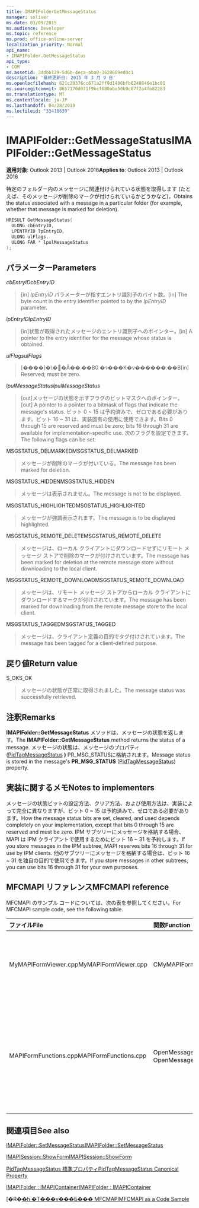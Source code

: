 ```yaml
---
title: IMAPIFolderGetMessageStatus
manager: soliver
ms.date: 03/09/2015
ms.audience: Developer
ms.topic: reference
ms.prod: office-online-server
localization_priority: Normal
api_name:
- IMAPIFolder.GetMessageStatus
api_type:
- COM
ms.assetid: 3ddbb129-5d6b-4eca-aba0-3620609ed0c1
description: '最終更新日: 2015 年 3 月 9 日'
ms.openlocfilehash: 621c20376cc671a2ff9d1406bfb6248846e1bc81
ms.sourcegitcommit: 8657170d071f9bcf680aba50b9c07f2a4fb82283
ms.translationtype: MT
ms.contentlocale: ja-JP
ms.lasthandoff: 04/28/2019
ms.locfileid: "33418639"
---
```

# <a name="imapifoldergetmessagestatus"></a><span data-ttu-id="25222-103">IMAPIFolder::GetMessageStatus</span><span class="sxs-lookup"><span data-stu-id="25222-103">IMAPIFolder::GetMessageStatus</span></span>

  
  
<span data-ttu-id="25222-104">**適用対象**: Outlook 2013 | Outlook 2016</span><span class="sxs-lookup"><span data-stu-id="25222-104">**Applies to**: Outlook 2013 | Outlook 2016</span></span> 
  
<span data-ttu-id="25222-105">特定のフォルダー内のメッセージに関連付けられている状態を取得します (たとえば、そのメッセージが削除のマークが付けられているかどうかなど)。</span><span class="sxs-lookup"><span data-stu-id="25222-105">Obtains the status associated with a message in a particular folder (for example, whether that message is marked for deletion).</span></span>
  
```cpp
HRESULT GetMessageStatus(
  ULONG cbEntryID,
  LPENTRYID lpEntryID,
  ULONG ulFlags,
  ULONG FAR * lpulMessageStatus
);
```

## <a name="parameters"></a><span data-ttu-id="25222-106">パラメーター</span><span class="sxs-lookup"><span data-stu-id="25222-106">Parameters</span></span>

 <span data-ttu-id="25222-107">_cbEntryID_</span><span class="sxs-lookup"><span data-stu-id="25222-107">_cbEntryID_</span></span>
  
> <span data-ttu-id="25222-108">[in]  _lpEntryID_ パラメーターが指すエントリ識別子のバイト数。</span><span class="sxs-lookup"><span data-stu-id="25222-108">[in] The byte count in the entry identifier pointed to by the  _lpEntryID_ parameter.</span></span> 
    
 <span data-ttu-id="25222-109">_lpEntryID_</span><span class="sxs-lookup"><span data-stu-id="25222-109">_lpEntryID_</span></span>
  
> <span data-ttu-id="25222-110">[in]状態が取得されたメッセージのエントリ識別子へのポインター。</span><span class="sxs-lookup"><span data-stu-id="25222-110">[in] A pointer to the entry identifier for the message whose status is obtained.</span></span>
    
 <span data-ttu-id="25222-111">_ulFlags_</span><span class="sxs-lookup"><span data-stu-id="25222-111">_ulFlags_</span></span>
  
> <span data-ttu-id="25222-112">[����]�\�񂳂�Ă��܂��B0 �ɂ���K�v������܂��B</span><span class="sxs-lookup"><span data-stu-id="25222-112">[in] Reserved; must be zero.</span></span>
    
 <span data-ttu-id="25222-113">_lpulMessageStatus_</span><span class="sxs-lookup"><span data-stu-id="25222-113">_lpulMessageStatus_</span></span>
  
> <span data-ttu-id="25222-114">[out]メッセージの状態を示すフラグのビットマスクへのポインター。</span><span class="sxs-lookup"><span data-stu-id="25222-114">[out] A pointer to a pointer to a bitmask of flags that indicate the message's status.</span></span> <span data-ttu-id="25222-115">ビット 0 ~ 15 は予約済みで、ゼロである必要があります。ビット 16 ~ 31 は、実装固有の使用に使用できます。</span><span class="sxs-lookup"><span data-stu-id="25222-115">Bits 0 through 15 are reserved and must be zero; bits 16 through 31 are available for implementation-specific use.</span></span> <span data-ttu-id="25222-116">次のフラグを設定できます。</span><span class="sxs-lookup"><span data-stu-id="25222-116">The following flags can be set:</span></span>
    
<span data-ttu-id="25222-117">MSGSTATUS_DELMARKED</span><span class="sxs-lookup"><span data-stu-id="25222-117">MSGSTATUS_DELMARKED</span></span> 
  
> <span data-ttu-id="25222-118">メッセージが削除のマークが付いている。</span><span class="sxs-lookup"><span data-stu-id="25222-118">The message has been marked for deletion.</span></span>
    
<span data-ttu-id="25222-119">MSGSTATUS_HIDDEN</span><span class="sxs-lookup"><span data-stu-id="25222-119">MSGSTATUS_HIDDEN</span></span> 
  
> <span data-ttu-id="25222-120">メッセージは表示されません。</span><span class="sxs-lookup"><span data-stu-id="25222-120">The message is not to be displayed.</span></span> 
    
<span data-ttu-id="25222-121">MSGSTATUS_HIGHLIGHTED</span><span class="sxs-lookup"><span data-stu-id="25222-121">MSGSTATUS_HIGHLIGHTED</span></span> 
  
> <span data-ttu-id="25222-122">メッセージが強調表示されます。</span><span class="sxs-lookup"><span data-stu-id="25222-122">The message is to be displayed highlighted.</span></span>
    
<span data-ttu-id="25222-123">MSGSTATUS_REMOTE_DELETE</span><span class="sxs-lookup"><span data-stu-id="25222-123">MSGSTATUS_REMOTE_DELETE</span></span> 
  
> <span data-ttu-id="25222-124">メッセージは、ローカル クライアントにダウンロードせずにリモート メッセージ ストアで削除のマークが付けされています。</span><span class="sxs-lookup"><span data-stu-id="25222-124">The message has been marked for deletion at the remote message store without downloading to the local client.</span></span>
    
<span data-ttu-id="25222-125">MSGSTATUS_REMOTE_DOWNLOAD</span><span class="sxs-lookup"><span data-stu-id="25222-125">MSGSTATUS_REMOTE_DOWNLOAD</span></span> 
  
> <span data-ttu-id="25222-126">メッセージは、リモート メッセージ ストアからローカル クライアントにダウンロードするマークが付けされています。</span><span class="sxs-lookup"><span data-stu-id="25222-126">The message has been marked for downloading from the remote message store to the local client.</span></span>
    
<span data-ttu-id="25222-127">MSGSTATUS_TAGGED</span><span class="sxs-lookup"><span data-stu-id="25222-127">MSGSTATUS_TAGGED</span></span> 
  
> <span data-ttu-id="25222-128">メッセージは、クライアント定義の目的でタグ付けされています。</span><span class="sxs-lookup"><span data-stu-id="25222-128">The message has been tagged for a client-defined purpose.</span></span>
    
## <a name="return-value"></a><span data-ttu-id="25222-129">戻り値</span><span class="sxs-lookup"><span data-stu-id="25222-129">Return value</span></span>

<span data-ttu-id="25222-130">S_OK</span><span class="sxs-lookup"><span data-stu-id="25222-130">S_OK</span></span> 
  
> <span data-ttu-id="25222-131">メッセージの状態が正常に取得されました。</span><span class="sxs-lookup"><span data-stu-id="25222-131">The message status was successfully retrieved.</span></span>
    
## <a name="remarks"></a><span data-ttu-id="25222-132">注釈</span><span class="sxs-lookup"><span data-stu-id="25222-132">Remarks</span></span>

<span data-ttu-id="25222-133">**IMAPIFolder::GetMessageStatus** メソッドは、メッセージの状態を返します。</span><span class="sxs-lookup"><span data-stu-id="25222-133">The **IMAPIFolder::GetMessageStatus** method returns the status of a message.</span></span> <span data-ttu-id="25222-134">メッセージの状態は、メッセージのプロパティ ([PidTagMessageStatus](pidtagmessagestatus-canonical-property.md) **)** PR_MSG_STATUSに格納されます。</span><span class="sxs-lookup"><span data-stu-id="25222-134">Message status is stored in the message's **PR_MSG_STATUS** ([PidTagMessageStatus](pidtagmessagestatus-canonical-property.md)) property.</span></span> 
  
## <a name="notes-to-implementers"></a><span data-ttu-id="25222-135">実装に関するメモ</span><span class="sxs-lookup"><span data-stu-id="25222-135">Notes to implementers</span></span>

<span data-ttu-id="25222-136">メッセージの状態ビットの設定方法、クリア方法、および使用方法は、実装によって完全に異なりますが、ビット 0 ~ 15 は予約済みで、ゼロである必要があります。</span><span class="sxs-lookup"><span data-stu-id="25222-136">How the message status bits are set, cleared, and used depends completely on your implementation, except that bits 0 through 15 are reserved and must be zero.</span></span> <span data-ttu-id="25222-137">IPM サブツリーにメッセージを格納する場合、MAPI は IPM クライアントで使用するためにビット 16 ~ 31 を予約します。</span><span class="sxs-lookup"><span data-stu-id="25222-137">If you store messages in the IPM subtree, MAPI reserves bits 16 through 31 for use by IPM clients.</span></span> <span data-ttu-id="25222-138">他のサブツリーにメッセージを格納する場合は、ビット 16 ~ 31 を独自の目的で使用できます。</span><span class="sxs-lookup"><span data-stu-id="25222-138">If you store messages in other subtrees, you can use bits 16 through 31 for your own purposes.</span></span>
  
## <a name="mfcmapi-reference"></a><span data-ttu-id="25222-139">MFCMAPI リファレンス</span><span class="sxs-lookup"><span data-stu-id="25222-139">MFCMAPI reference</span></span>

<span data-ttu-id="25222-140">MFCMAPI のサンプル コードについては、次の表を参照してください。</span><span class="sxs-lookup"><span data-stu-id="25222-140">For MFCMAPI sample code, see the following table.</span></span>
  
|<span data-ttu-id="25222-141">**ファイル**</span><span class="sxs-lookup"><span data-stu-id="25222-141">**File**</span></span>|<span data-ttu-id="25222-142">**関数**</span><span class="sxs-lookup"><span data-stu-id="25222-142">**Function**</span></span>|<span data-ttu-id="25222-143">**コメント**</span><span class="sxs-lookup"><span data-stu-id="25222-143">**Comment**</span></span>|
|:-----|:-----|:-----|
|<span data-ttu-id="25222-144">MyMAPIFormViewer.cpp</span><span class="sxs-lookup"><span data-stu-id="25222-144">MyMAPIFormViewer.cpp</span></span>  <br/> |<span data-ttu-id="25222-145">CMyMAPIFormViewer::GetNextMessage</span><span class="sxs-lookup"><span data-stu-id="25222-145">CMyMAPIFormViewer::GetNextMessage</span></span>  <br/> |<span data-ttu-id="25222-146">MFCMAPI は **IMAPIFolder::GetMessageStatus** メソッドを使用して、表示する次のメッセージの状態を取得します。</span><span class="sxs-lookup"><span data-stu-id="25222-146">MFCMAPI uses the **IMAPIFolder::GetMessageStatus** method to get the status of the next message to be displayed.</span></span>  <br/> |
|<span data-ttu-id="25222-147">MAPIFormFunctions.cpp</span><span class="sxs-lookup"><span data-stu-id="25222-147">MAPIFormFunctions.cpp</span></span>  <br/> |<span data-ttu-id="25222-148">OpenMessageNonModal と OpenMessageModal</span><span class="sxs-lookup"><span data-stu-id="25222-148">OpenMessageNonModal and OpenMessageModal</span></span>  <br/> |<span data-ttu-id="25222-149">MFCMAPI は **IMAPIFolder::GetMessageStatus** メソッドを使用して、表示するメッセージの状態を取得してフォーム ビューアーに渡します。これは CMyMAPIFormViewer または [IMAPISession::ShowForm](imapisession-showform.md)です。</span><span class="sxs-lookup"><span data-stu-id="25222-149">MFCMAPI uses the **IMAPIFolder::GetMessageStatus** method to get the status of the message to be displayed to pass to the form viewer, which is either CMyMAPIFormViewer or [IMAPISession::ShowForm](imapisession-showform.md).</span></span>  <br/> |
   
## <a name="see-also"></a><span data-ttu-id="25222-150">関連項目</span><span class="sxs-lookup"><span data-stu-id="25222-150">See also</span></span>



[<span data-ttu-id="25222-151">IMAPIFolder::SetMessageStatus</span><span class="sxs-lookup"><span data-stu-id="25222-151">IMAPIFolder::SetMessageStatus</span></span>](imapifolder-setmessagestatus.md)
  
[<span data-ttu-id="25222-152">IMAPISession::ShowForm</span><span class="sxs-lookup"><span data-stu-id="25222-152">IMAPISession::ShowForm</span></span>](imapisession-showform.md)
  
[<span data-ttu-id="25222-153">PidTagMessageStatus 標準プロパティ</span><span class="sxs-lookup"><span data-stu-id="25222-153">PidTagMessageStatus Canonical Property</span></span>](pidtagmessagestatus-canonical-property.md)
  
[<span data-ttu-id="25222-154">IMAPIFolder : IMAPIContainer</span><span class="sxs-lookup"><span data-stu-id="25222-154">IMAPIFolder : IMAPIContainer</span></span>](imapifolderimapicontainer.md)


<span data-ttu-id="25222-155">[�R�[�h �T���v���Ƃ��� MFCMAPI](mfcmapi-as-a-code-sample.md)</span><span class="sxs-lookup"><span data-stu-id="25222-155">[MFCMAPI as a Code Sample](mfcmapi-as-a-code-sample.md)</span></span>

